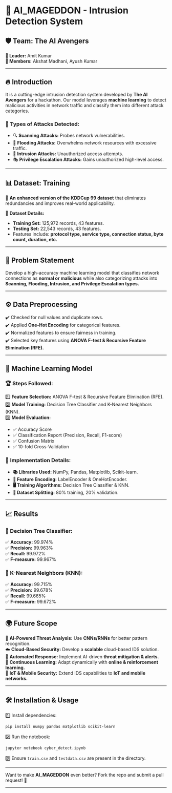 # 🚀 AI\_MAGEDDON - Intrusion Detection System

## 🛡️ Team: The AI Avengers

**👑 Leader:** Amit Kumar\
**👥 Members:** Akshat Madhani, Ayush Kumar

---

## 🔥 Introduction

It is a cutting-edge intrusion detection system developed by **The AI Avengers** for a hackathon. Our model leverages **machine learning** to detect malicious activities in network traffic and classify them into different attack categories.

### 🛑 Types of Attacks Detected:

- 🔍 **Scanning Attacks:** Probes network vulnerabilities.
- 🌊 **Flooding Attacks:** Overwhelms network resources with excessive traffic.
- 🚪 **Intrusion Attacks:** Unauthorized access attempts.
- 🎭 **Privilege Escalation Attacks:** Gains unauthorized high-level access.

---

## 📊 Dataset: Training

🔹 **An enhanced version of the KDDCup 99 dataset** that eliminates redundancies and improves real-world applicability.

📌 **Dataset Details:**

- **Training Set:** 125,972 records, 43 features.
- **Testing Set:** 22,543 records, 43 features.
- Features include: **protocol type, service type, connection status, byte count, duration, etc.**

---

## 🚀 Problem Statement

Develop a high-accuracy machine learning model that classifies network connections as **normal or malicious** while also categorizing attacks into **Scanning, Flooding, Intrusion, and Privilege Escalation types.**

---

## ⚙️ Data Preprocessing

✔️ Checked for null values and duplicate rows.\
✔️ Applied **One-Hot Encoding** for categorical features.\
✔️ Normalized features to ensure fairness in training.\
✔️ Selected key features using **ANOVA F-test & Recursive Feature Elimination (RFE).**

---

## 🧠 Machine Learning Model

### 🏆 **Steps Followed:**

1️⃣ **Feature Selection:** ANOVA F-test & Recursive Feature Elimination (RFE).\
2️⃣ **Model Training:** Decision Tree Classifier and K-Nearest Neighbors (KNN).\
3️⃣ **Model Evaluation:**

- ✅ Accuracy Score
- ✅ Classification Report (Precision, Recall, F1-score)
- ✅ Confusion Matrix
- ✅ 10-fold Cross-Validation

### 🔧 **Implementation Details:**

- **📚 Libraries Used:** NumPy, Pandas, Matplotlib, Scikit-learn.
- **📝 Feature Encoding:** LabelEncoder & OneHotEncoder.
- **🖥️ Training Algorithms:** Decision Tree Classifier & KNN.
- **🧪 Dataset Splitting:** 80% training, 20% validation.

---

## 📈 Results

### **🌳 Decision Tree Classifier:**

✅ **Accuracy:** 99.974%\
✅ **Precision:** 99.963%\
✅ **Recall:** 99.972%\
✅ **F-measure:** 99.967%

### **🤖 K-Nearest Neighbors (KNN):**

✅ **Accuracy:** 99.715%\
✅ **Precision:** 99.678%\
✅ **Recall:** 99.665%\
✅ **F-measure:** 99.672%

---

## 🌍 Future Scope

🧠 **AI-Powered Threat Analysis:** Use **CNNs/RNNs** for better pattern recognition.\
☁️ **Cloud-Based Security:** Develop a **scalable** cloud-based IDS solution.\
🤖 **Automated Response:** Implement AI-driven **threat mitigation & alerts.**\
🔄 **Continuous Learning:** Adapt dynamically with **online & reinforcement learning.**\
📡 **IoT & Mobile Security:** Extend IDS capabilities to **IoT and mobile networks.**

---

## 🛠️ Installation & Usage

1️⃣ Install dependencies:

```bash
pip install numpy pandas matplotlib scikit-learn
```

2️⃣ Run the notebook:

```bash
jupyter notebook cyber_detect.ipynb
```

3️⃣ Ensure `train.csv` and `testdata.csv` are present in the directory.

---


Want to make **AI\_MAGEDDON** even better? Fork the repo and submit a pull request! 🚀

---



